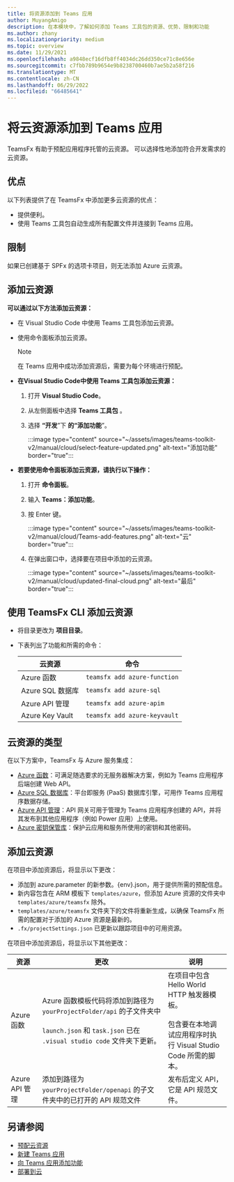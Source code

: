 ```yaml
---
title: 将资源添加到 Teams 应用
author: MuyangAmigo
description: 在本模块中，了解如何添加 Teams 工具包的资源、优势、限制和功能
ms.author: zhany
ms.localizationpriority: medium
ms.topic: overview
ms.date: 11/29/2021
ms.openlocfilehash: a9848ecf16dfb8ff4034dc26dd350ce71c8e656e
ms.sourcegitcommit: c7fbb789b9654e9b8238700460b7ae5b2a58f216
ms.translationtype: MT
ms.contentlocale: zh-CN
ms.lasthandoff: 06/29/2022
ms.locfileid: "66485641"
---
```

# <a name="add-cloud-resources-to-teams-app"></a>将云资源添加到 Teams 应用

TeamsFx 有助于预配应用程序托管的云资源。 可以选择性地添加符合开发需求的云资源。

## <a name="advantages"></a>优点

以下列表提供了在 TeamsFx 中添加更多云资源的优点：

* 提供便利。
* 使用 Teams 工具包自动生成所有配置文件并连接到 Teams 应用。

## <a name="limitation"></a>限制

如果已创建基于 SPFx 的选项卡项目，则无法添加 Azure 云资源。

## <a name="add-cloud-resources"></a>添加云资源

**可以通过以下方法添加云资源：**

* 在 Visual Studio Code 中使用 Teams 工具包添加云资源。
* 使用命令面板添加云资源。

  > [!NOTE]
  > 在 Teams 应用中成功添加资源后，需要为每个环境进行预配。
  
* **在Visual Studio Code中使用 Teams 工具包添加云资源：**

   1. 打开 **Visual Studio Code**。
   1. 从左侧面板中选择 **Teams 工具包** 。
   1. 选择 **“开发**”下 **的“添加功能**”。

        :::image type="content" source="~/assets/images/teams-toolkit-v2/manual/cloud/select-feature-updated.png" alt-text="添加功能" border="true":::

* **若要使用命令面板添加云资源，请执行以下操作：**

   1. 打开 **命令面板**。
   1. 输入 **Teams：添加功能**。
   1. 按 Enter 键。

        :::image type="content" source="~/assets/images/teams-toolkit-v2/manual/cloud/Teams-add-features.png" alt-text="云" border="true":::

   1. 在弹出窗口中，选择要在项目中添加的云资源。

        :::image type="content" source="~/assets/images/teams-toolkit-v2/manual/cloud/updated-final-cloud.png" alt-text="最后" border="true":::

## <a name="add-cloud-resources-using-teamsfx-cli"></a>使用 TeamsFx CLI 添加云资源

* 将目录更改为 **项目目录**。
* 下表列出了功能和所需的命令：

  |云资源|命令|
  |---------------|----------|
  | Azure 函数|`teamsfx add azure-function`|
  | Azure SQL 数据库|`teamsfx add azure-sql`|
  | Azure API 管理|`teamsfx add azure-apim`|
  | Azure Key Vault|`teamsfx add azure-keyvault`|

## <a name="types-of-cloud-resources"></a>云资源的类型

在以下方案中，TeamsFx 与 Azure 服务集成：

* [Azure 函数](/azure/azure-functions/functions-overview)：可满足随选要求的无服务器解决方案，例如为 Teams 应用程序后端创建 Web API。
* [Azure SQL 数据库](/azure/azure-sql/database/sql-database-paas-overview)：平台即服务 (PaaS) 数据库引擎，可用作 Teams 应用程序数据存储。
* [Azure API 管理](deploy.md)：API 网关可用于管理为 Teams 应用程序创建的 API，并将其发布到其他应用程序（例如 Power 应用）上使用。
* [Azure 密钥保管库](/azure/key-vault/general/overview)：保护云应用和服务所使用的密钥和其他密码。

## <a name="add-cloud-resources"></a>添加云资源

在项目中添加资源后，将显示以下更改：

* 添加到 azure.parameter 的新参数。{env}.json，用于提供所需的预配信息。
* 新内容包含在 ARM 模板下 `templates/azure`，但添加 Azure 资源的文件夹中 `templates/azure/teamsfx` 除外。
* `templates/azure/teamsfx` 文件夹下的文件将重新生成，以确保 TeamsFx 所需的配置对于添加的 Azure 资源是最新的。
* `.fx/projectSettings.json` 已更新以跟踪项目中的可用资源。

在项目中添加资源后，将显示以下其他更改：

|资源|更改|说明|
|---------------|---------------|-----------------------------|
|Azure 函数|Azure 函数模板代码将添加到路径为 `yourProjectFolder/api` 的子文件夹中</br></br>`launch.json` 和 `task.json` 已在 `.visual studio code` 文件夹下更新。| 在项目中包含 Hello World HTTP 触发器模板。</br></br> 包含要在本地调试应用程序时执行 Visual Studio Code 所需的脚本。|
|Azure API 管理|添加到路径为 `yourProjectFolder/openapi` 的子文件夹中的已打开的 API 规范文件|发布后定义 API，它是 API 规范文件。|

## <a name="see-also"></a>另请参阅

* [预配云资源](provision.md)
* [新建 Teams 应用](create-new-project.md)
* [向 Teams 应用添加功能](add-capability.md)
* [部署到云](deploy.md)

